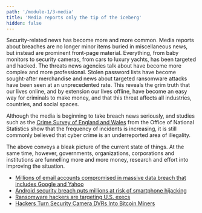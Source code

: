 ```yaml
---
path: '/module-1/3-media'
title: 'Media reports only the tip of the iceberg'
hidden: false
---
```


Security-related news has become more and more common. Media reports about
breaches are no longer minor items buried in miscellaneous news, but instead
are prominent front-page material. Everything, from baby monitors to security
cameras, from cars to luxury yachts, has been targeted and hacked. The threats
news agencies talk about have become more complex and more professional. Stolen
password lists have become sought-after merchandise and news about targeted
ransomware attacks have been seen at an unprecedented rate. This reveals the
grim truth that our lives online, and by extension our lives offline, have
become an easy way for criminals to make money, and that this threat affects
all industries, countries, and social spaces.

Although the media is beginning to take breach news seriously, and studies such
as the [Crime Survey of England and Wales](http://www.crimesurvey.co.uk/) from
the Office of National Statistics show that the frequency of incidents is
increasing, it is still commonly believed that cyber crime is an underreported
area of illegality.

<!--
        <div class="quiznator-plugin" data-quiz-id="46aae867-2cfa-476a-a5a0-242328b78384"></div>

        <div class="quiznator-plugin" data-quiz-id="46c6d36e-2d0c-43b8-ad96-24316f7ee876"></div>

        <div class="quiznator-plugin" data-quiz-id="4c02e4a5-3061-427e-aba2-26deb4e1d5c2"></div>

        <div class="quiznator-plugin" data-quiz-id="4c1ecfab-3072-4ecd-b397-26ecfba93ab3"></div>

        <div class="quiznator-plugin" data-quiz-id="46e2be74-2d1e-4007-b58b-243fb6464d67"></div-->

The above conveys a bleak picture of the current state of things. At the same time, however, governments, organizations, corporations and institutions are funnelling more and more money, research and effort into improving the situation.

<text-box variant="emph" name="Additional links to breach news">

- [Millions of email accounts compromised in massive data breach that includes Google and Yahoo](http://www.telegraph.co.uk/news/2016/05/04/millions-of-email-accounts-compromised--in-massive-data-breach-t/)
- [Android security breach puts millions at risk of smartphone hijacking](http://www.telegraph.co.uk/technology/internet-security/11788184/Android-security-breach-puts-millions-at-risk-of-smartphone-hijacking.html)
- [Ransomware hackers are targeting U.S. execs](http://money.cnn.com/2016/08/05/technology/ransomware-study-malwarebytes-hackers/)
- [Hackers Turn Security Camera DVRs Into Bitcoin Miners](https://www.wired.com/2014/04/hikvision)

</text-box>
